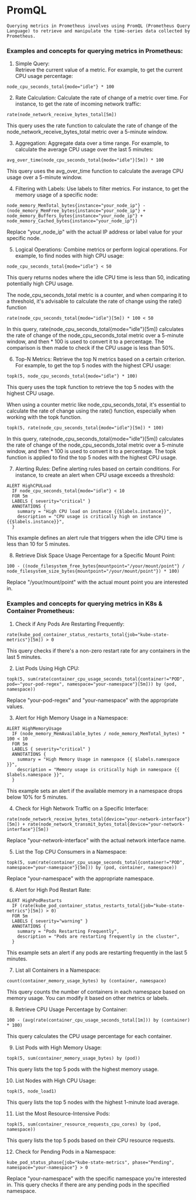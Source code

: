 # PromQL
```
Querying metrics in Prometheus involves using PromQL (Prometheus Query Language) to retrieve and manipulate the time-series data collected by Prometheus.  
```

### Examples and concepts for querying metrics in Prometheus:

1. Simple Query:  
Retrieve the current value of a metric. For example, to get the current CPU usage percentage:  
```
node_cpu_seconds_total{mode="idle"} * 100
```

2. Rate Calculation:
Calculate the rate of change of a metric over time. For instance, to get the rate of incoming network traffic:
```
rate(node_network_receive_bytes_total[5m])  
```
This query uses the rate function to calculate the rate of change of the node_network_receive_bytes_total metric over a 5-minute window.  

3. Aggregation:
Aggregate data over a time range. For example, to calculate the average CPU usage over the last 5 minutes:
```
avg_over_time(node_cpu_seconds_total{mode="idle"}[5m]) * 100
```
This query uses the avg_over_time function to calculate the average CPU usage over a 5-minute window.

4. Filtering with Labels:
Use labels to filter metrics. For instance, to get the memory usage of a specific node:
```
node_memory_MemTotal_bytes{instance="your_node_ip"} - (node_memory_MemFree_bytes{instance="your_node_ip"} + node_memory_Buffers_bytes{instance="your_node_ip"} + node_memory_Cached_bytes{instance="your_node_ip"})
```
Replace "your_node_ip" with the actual IP address or label value for your specific node.  

5. Logical Operations:
Combine metrics or perform logical operations. For example, to find nodes with high CPU usage:
```
node_cpu_seconds_total{mode="idle"} < 50
```
This query returns nodes where the idle CPU time is less than 50, indicating potentially high CPU usage.  

The node_cpu_seconds_total metric is a counter, and when comparing it to a threshold, it's advisable to calculate the rate of change using the rate() function  

```
rate(node_cpu_seconds_total{mode="idle"}[5m]) * 100 < 50
```
In this query, rate(node_cpu_seconds_total{mode="idle"}[5m]) calculates the rate of change of the node_cpu_seconds_total metric over a 5-minute window, and then * 100 is used to convert it to a percentage. The comparison is then made to check if the CPU usage is less than 50%.  


6. Top-N Metrics:
Retrieve the top N metrics based on a certain criterion. For example, to get the top 5 nodes with the highest CPU usage:  
```
topk(5, node_cpu_seconds_total{mode="idle"} * 100)
```
This query uses the topk function to retrieve the top 5 nodes with the highest CPU usage.

When using a counter metric like node_cpu_seconds_total, it's essential to calculate the rate of change using the rate() function, especially when working with the topk function.  
```
topk(5, rate(node_cpu_seconds_total{mode="idle"}[5m]) * 100)
```
In this query, rate(node_cpu_seconds_total{mode="idle"}[5m]) calculates the rate of change of the node_cpu_seconds_total metric over a 5-minute window, and then * 100 is used to convert it to a percentage. The topk function is applied to find the top 5 nodes with the highest CPU usage.  


7. Alerting Rules:
Define alerting rules based on certain conditions. For instance, to create an alert when CPU usage exceeds a threshold:
```
ALERT HighCPULoad
  IF node_cpu_seconds_total{mode="idle"} < 10
  FOR 5m
  LABELS { severity="critical" }
  ANNOTATIONS {
    summary = "High CPU load on instance {{$labels.instance}}",
    description = "CPU usage is critically high on instance {{$labels.instance}}",
  }
```
This example defines an alert rule that triggers when the idle CPU time is less than 10 for 5 minutes.  

8. Retrieve Disk Space Usage Percentage for a Specific Mount Point:
```
100 - ((node_filesystem_free_bytes{mountpoint="/your/mount/point"} / node_filesystem_size_bytes{mountpoint="/your/mount/point"}) * 100)
```
Replace "/your/mount/point" with the actual mount point you are interested in.

### Examples and concepts for querying metrics in K8s & Container Prometheus:

1. Check if Any Pods Are Restarting Frequently:
```
rate(kube_pod_container_status_restarts_total{job="kube-state-metrics"}[5m]) > 0
```
This query checks if there's a non-zero restart rate for any containers in the last 5 minutes.  

2. List Pods Using High CPU:
```
topk(5, sum(rate(container_cpu_usage_seconds_total{container!="POD", pod=~"your-pod-regex", namespace="your-namespace"}[5m])) by (pod, namespace))
```
Replace "your-pod-regex" and "your-namespace" with the appropriate values.  

3. Alert for High Memory Usage in a Namespace:
```
ALERT HighMemoryUsage
  IF (node_memory_MemAvailable_bytes / node_memory_MemTotal_bytes) * 100 < 10
  FOR 5m
  LABELS { severity="critical" }
  ANNOTATIONS {
    summary = "High Memory Usage in namespace {{ $labels.namespace }}",
    description = "Memory usage is critically high in namespace {{ $labels.namespace }}",
  }
```
This example sets an alert if the available memory in a namespace drops below 10% for 5 minutes.

4. Check for High Network Traffic on a Specific Interface:
```
rate(node_network_receive_bytes_total{device="your-network-interface"}[5m]) + rate(node_network_transmit_bytes_total{device="your-network-interface"}[5m])
```
Replace "your-network-interface" with the actual network interface name.

5. List the Top CPU Consumers in a Namespace:
```
topk(5, sum(rate(container_cpu_usage_seconds_total{container!="POD", namespace="your-namespace"}[5m])) by (pod, container, namespace))
```
Replace "your-namespace" with the appropriate namespace.  

6. Alert for High Pod Restart Rate:
```
ALERT HighPodRestarts
  IF (rate(kube_pod_container_status_restarts_total{job="kube-state-metrics"}[5m]) > 0)
  FOR 5m
  LABELS { severity="warning" }
  ANNOTATIONS {
    summary = "Pods Restarting Frequently",
    description = "Pods are restarting frequently in the cluster",
  }
```
This example sets an alert if any pods are restarting frequently in the last 5 minutes.

7. List all Containers in a Namespace:
```
count(container_memory_usage_bytes) by (container, namespace)
```
This query counts the number of containers in each namespace based on memory usage. You can modify it based on other metrics or labels.

8. Retrieve CPU Usage Percentage by Container:
```
100 - (avg(rate(container_cpu_usage_seconds_total[1m])) by (container) * 100)
```
This query calculates the CPU usage percentage for each container.

9. List Pods with High Memory Usage:
```
topk(5, sum(container_memory_usage_bytes) by (pod))
```
This query lists the top 5 pods with the highest memory usage.

10. List Nodes with High CPU Usage:
```
topk(5, node_load1)
```
This query lists the top 5 nodes with the highest 1-minute load average.

11. List the Most Resource-Intensive Pods:
```
topk(5, sum(container_resource_requests_cpu_cores) by (pod, namespace))
```
This query lists the top 5 pods based on their CPU resource requests.

12. Check for Pending Pods in a Namespace:
```
kube_pod_status_phase{job="kube-state-metrics", phase="Pending", namespace="your-namespace"} > 0
```
Replace "your-namespace" with the specific namespace you're interested in. This query checks if there are any pending pods in the specified namespace.
